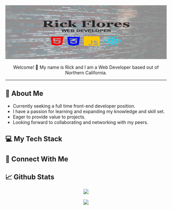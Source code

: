 <img src="./images/social-media-header-img.png">
<p align=center>Welcome! 👋 My name is Rick and I am a Web Developer based out of Northern California.</p>
<hr>

## 📖 **About Me**

- Currently seeking a full time front-end developer position.
- I have a passion for learning and expanding my knowledge and skill set.
- Eager to provide value to projects.
- Looking forward to collaborating and networking with my peers.

## 💻 **My Tech Stack**

## 🤝 **Connect With Me**

## 📈 **Github Stats**

<p align="center">
  <img width="80%" src="https://github-readme-streak-stats.herokuapp.com/?user=RICK-FLORES&show_icons=true&locale=en&layout=demo&theme=merko&hide_border=true" />
</p>

<p align="center">
  <img src="https://img.shields.io/github/followers/RICK-FLORES?style=social" />
</p>

